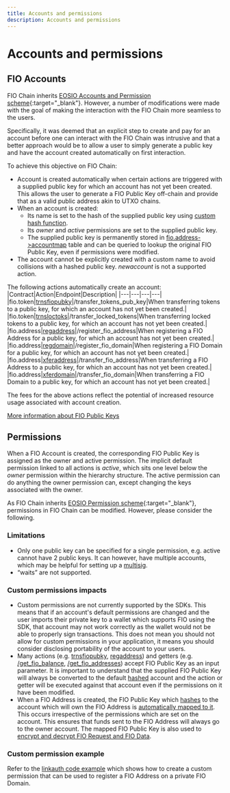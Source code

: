 ```yaml
---
title: Accounts and permissions
description: Accounts and permissions
---
```

# Accounts and permissions

## FIO Accounts
FIO Chain inherits [EOSIO Accounts and Permission scheme](https://developers.eos.io/welcome/latest/protocol/accounts_and_permissions){:target="_blank"}. However, a number of modifications were made with the goal of making the interaction with the FIO Chain more seamless to the users.

Specifically, it was deemed that an explicit step to create and pay for an account before one can interact with the FIO Chain was intrusive and that a better approach would be to allow a user to simply generate a public key and have the account created automatically on first interaction.

To achieve this objective on FIO Chain:
* Account is created automatically when certain actions are triggered with a supplied public key for which an account has not yet been created. This allows the user to generate a FIO Public Key off-chain and provide that as a valid public address akin to UTXO chains.
* When an account is created:
  * Its name is set to the hash of the supplied public key using [custom hash function]({{site.baseurl}}/docs/recipes/actor-account).
  * Its _owner_ and _active_ permissions are set to the supplied public key.
  * The supplied public key is permanently stored in [fio.address->accountmap](https://fio.bloks.io/contract?tab=Tables&account=fio.address&scope=fio.address&limit=100&table=accountmap) table and can be queried to lookup the original FIO Public Key, even if permissions were modified.
* The account cannot be explicitly created with a custom name to avoid collisions with a hashed public key. _newaccount_ is not a supported action.

The following actions automatically create an account:
|Contract|Action|Endpoint|Description|
|---|---|---|---|
|fio.token|[trnsfiopubky]({{site.baseurl}}/pages/api/fio-api/#options-trnsfiopubky)|/transfer_tokens_pub_key|When transferring tokens to a public key, for which an account has not yet been created.|
|fio.token|[trnsloctoks]({{site.baseurl}}/pages/api/fio-api/#options-trnsloctoks)|/transfer_locked_tokens|When transferring locked tokens to a public key, for which an account has not yet been created.|
|fio.address|[regaddress]({{site.baseurl}}/pages/api/fio-api/#options-regaddress)|/register_fio_address|When registering a FIO Address for a public key, for which an account has not yet been created.|
|fio.address|[regdomain]({{site.baseurl}}/pages/api/fio-api/#options-regdomain)|/register_fio_domain|When registering a FIO Domain for a public key, for which an account has not yet been created.|
|fio.address|[xferaddress]({{site.baseurl}}/pages/api/fio-api/#options-xferaddress)|/transfer_fio_address|When transferring a FIO Address to a public key, for which an account has not yet been created.|
|fio.address|[xferdomain]({{site.baseurl}}/pages/api/fio-api/#options-xferdomain)|/transfer_fio_domain|When transferring a FIO Domain to a public key, for which an account has not yet been created.|

The fees for the above actions reflect the potential of increased resource usage associated with account creation.

[More information about FIO Public Keys]({{site.baseurl}}/docs/fio-protocol/keys)

## Permissions
When a FIO Account is created, the corresponding FIO Public Key is assigned as the owner and active permission. The implicit default permission linked to all actions is *active*, which sits one level below the *owner* permission within the hierarchy structure. The active permission can do anything the owner permission can, except changing the keys associated with the owner. 

As FIO Chain inherits [EOSIO Permission scheme](https://developers.eos.io/welcome/latest/protocol/accounts_and_permissions){:target="_blank"}, permissions in FIO Chain can be modified. However, please consider the following.

### Limitations
* Only one public key can be specified for a single permission, e.g. active cannot have 2 public keys. It can however, have multiple accounts, which may be helpful for setting up a [multisig]({{site.baseurl}}/docs/fio-protocol/multisig).
* “waits” are not supported.

### Custom permissions impacts
* Custom permissions are not currently supported by the SDKs. This means that if an account's default permissions are changed and the user imports their private key to a wallet which supports FIO using the SDK, that account may not work correctly as the wallet would not be able to properly sign transactions. This does not mean you should not allow for custom permissions in your application, it means you should consider disclosing portability of the account to your users.
* Many actions (e.g. [trnsfiopubky]({{site.baseurl}}/pages/api/fio-api/#options-trnsfiopubky), [regaddress]({{site.baseurl}}/pages/api/fio-api/#options-regaddress)) and getters (e.g. [/get_fio_balance]({{site.baseurl}}/pages/api/fio-api/#post-/get_fio_balance), [/get_fio_addresses]({{site.baseurl}}/pages/api/fio-api/#post-/get_fio_addresses)) accept FIO Public Key as an input parameter. It is important to understand that the supplied FIO Public Key will always be converted to the default [hashed]({{site.baseurl}}/docs/recipes/actor-account) account and the action or getter will be executed against that account even if the permissions on it have been modified.
* When a FIO Address is created, the FIO Public Key which [hashes]({{site.baseurl}}/docs/recipes/actor-account) to the account which will own the FIO Address is [automatically mapped to it]({{site.baseurl}}/docs/how-to/mapping#fio-public-key-mapping). This occurs irrespective of the permissions which are set on the account. This ensures that funds sent to the FIO Address will always go to the owner account. The mapped FIO Public Key is also used to [encrypt and decrypt FIO Request and FIO Data]({{site.baseurl}}/docs/how-to/encryption).

### Custom permission example
Refer to the [linkauth code example]({{site.baseurl}}/docs/recipes/linkauth) which shows how to create a custom permission that can be used to register a FIO Address on a private FIO Domain.
